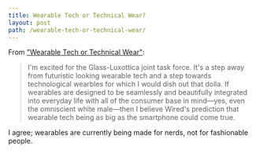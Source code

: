```yaml
---
title: Wearable Tech or Technical Wear?
layout: post
path: /wearable-tech-or-technical-wear/
---
```


From ["Wearable Tech or Technical Wear"](http://itsmeolivia.com/post/91266643145/wearable-tech-or-technical-wear):

> I'm excited for the Glass-Luxottica joint task force. It's a step away from futuristic looking wearable tech and a step towards technological wearbles for which I would dish out that dolla. If wearables are designed to be seamlessly and beautifully integrated into everyday life with all of the consumer base in mind—yes, even the omniscient white male—then I believe Wired's prediction that wearable tech being as big as the smartphone could come true.

I agree; wearables are currently being made for nerds, not for fashionable people.
